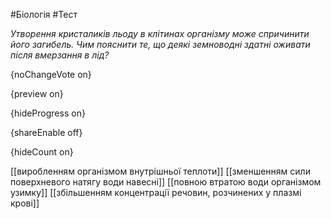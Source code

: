 #Біологія #Тест

*Утворення кристаликів льоду в клітинах організму може спричинити його  загибель. Чим пояснити те, що деякі земноводні здатні оживати після  вмерзання в лід?*

{noChangeVote on}

{preview on}

{hideProgress on}

{shareEnable off}

{hideCount on}

[[виробленням організмом внутрішньої теплоти]]
[[зменшенням сили поверхневого натягу води навесні]]
[[повною втратою води організмом узимку]]
[[збільшенням концентрації речовин, розчинених у плазмі крові]]
